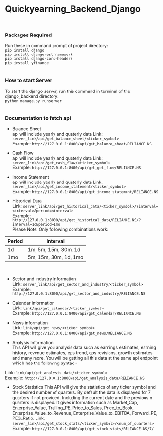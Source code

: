 # Quickyearning_Backend_Django
<br>

### Packages Required
Run these in command prompt of project directory:<br>
`pip install django`<br>
`pip install djangorestframework`<br>
`pip install django-cors-headers`<br>
`pip install yfinance`<br>
<br>

### How to start Server
To start the django server, run this command in terminal of the django_backend directory:<br>
`python manage.py runserver`<br>
<br>

### Documentation to fetch api

- Balance Sheet<br>
api will include yearly and quaterly data
Link: `server_link/api/get_balance_sheet/<ticker_symbol>`<br>
Example: `http://127.0.0.1:8000/api/get_balance_sheet/RELIANCE.NS`<br>

- Cash Flow<br>
api will include yearly and quaterly data
Link: `server_link/api/get_cash_flow/<ticker_symbol>`<br>
Example: `http://127.0.0.1:8000/api/get_get_flow/RELIANCE.NS`<br>

- Income Statement<br>
api will include yearly and quaterly data
Link: `server_link/api/get_income_statement/<ticker_symbol>`<br>
Example: `http://127.0.0.1:8000/api/get_income_statement/RELIANCE.NS`<br>

- Historical Data<br>
Link: `server_link/api/get_historical_data/<ticker_symbol>/?interval=<interval>&period=<interval>`<br>
Example: `http://127.0.0.1:8000/api/get_historical_data/RELIANCE.NS/?interval=1d&period=1mo`<br>
Please Note: Only following combinations work:<br>
<table>
    <thead>
        <tr>
            <th>Period</th>
            <th>Interval</th>
        </tr>
    </thead>
    <tbody>
        <tr>
            <td>1d</td>
            <td>1m, 5m, 15m, 30m, 1d</td>
        </tr>
        <tr>
            <td>1mo</td>
            <td>5m, 15m, 30m, 1d, 1mo</td>
        </tr>
    </tbody>
</table><br>

- Sector and Industry Information<br>
Link: `server_link/api/get_sector_and_industry/<ticker_symbol>`<br>
Example: `http://127.0.0.1:8000/api/get_sector_and_industry/RELIANCE.NS`<br>

- Calendar information<br>
Link: `link/api/get_calendar/<ticker_symbol>`<br>
Example: `http://127.0.0.1:8000/api/get_calendar/RELIANCE.NS`<br>

- News information<br>
Link: `link/api/get_news/<ticker_symbol>`<br>
Example: `http://127.0.0.1:8000/api/get_news/RELIANCE.NS`<br>

- Analysis Information<br>
This API will give you analysis data such as earnings estimates, earning history, revenue estimates, eps trend, eps revisions, growth estimates and many more. You will be getting all this data at the same api endpoint which has the following syntax -

Link: `link/api/get_analysis_data/<ticker_symbol>`<br>
Example: `http://127.0.0.1:8000/api/get_analysis_data/RELIANCE.NS`<br>

- Stock Statistics
This API will give the statistics of any ticker symbol and the desired number of quarters. By default the data is displayed for 7 quarters if not provided. Including the current date and the previous n quarters is displayed. It gives information such as Market_Cap, Enterprise_Value, Trailing_PE, Price_to_Sales, Price_to_Book, Enterprise_Value_to_Revenue, Enterprise_Value_to_EBITDA, Forward_PE, PEG_Ratio.
Link: `server_link/api/get_stock_stats/<ticker_symbol>/<num_of_quarters>`
Example: `http://127.0.0.1:8000/api/get_stock_stats/RELIANCE.NS/7/`<br>
